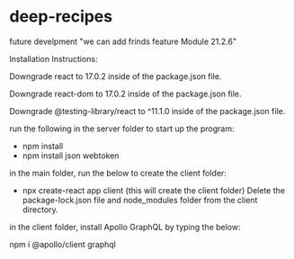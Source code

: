 # deep-recipes

future develpment "we can add frinds feature Module 21.2.6"

Installation Instructions:

Downgrade react to 17.0.2 inside of the package.json file.

Downgrade react-dom to 17.0.2 inside of the package.json file.

Downgrade @testing-library/react to ^11.1.0 inside of the package.json file.

run the following in the server folder to start up the program:
- npm install
- npm install json webtoken

in the main folder, run the below to create the client folder:
- npx create-react app client (this will create the client folder)
Delete the package-lock.json file and node_modules folder from the client directory.

in the client folder, install Apollo GraphQL by typing the below:

npm i @apollo/client graphql

